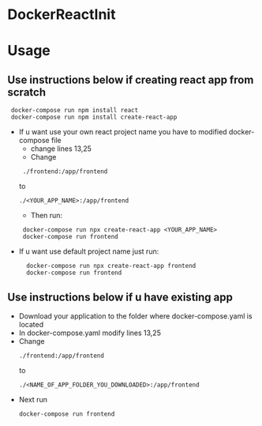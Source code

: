 # DockerReactInit

# Usage

## Use instructions below if creating react app from scratch
```
 docker-compose run npm install react
 docker-compose run npm install create-react-app
```
 - If u want use your own react project name you have to modified docker-compose file 
    - change lines 13,25
    - Change    
     ```
      ./frontend:/app/frontend 
     ``` 
     to 
     ```
     ./<YOUR_APP_NAME>:/app/frontend
     ```
    - Then run: 
     ```
      docker-compose run npx create-react-app <YOUR_APP_NAME>
      docker-compose run frontend
     ```
 - If u want use default project name just run:
      ```
        docker-compose run npx create-react-app frontend
        docker-compose run frontend
      ```
## Use instructions below if u have existing app

- Download your application to the folder where docker-compose.yaml is located
- In docker-compose.yaml modify lines 13,25
- Change
  ``` 
  ./frontend:/app/frontend 
  ```
  to
  ```
  ./<NAME_OF_APP_FOLDER_YOU_DOWNLOADED>:/app/frontend 
  ```
 - Next run
    ```
    docker-compose run frontend
    ```
